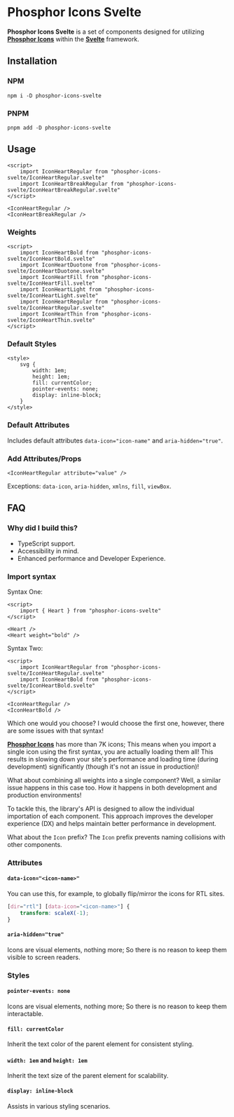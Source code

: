 # Phosphor Icons Svelte

**Phosphor Icons Svelte** is a set of components designed for utilizing [**Phosphor Icons**](https://phosphoricons.com) within the [**Svelte**](https://svelte.dev) framework.

## Installation

### NPM

```
npm i -D phosphor-icons-svelte
```

### PNPM

```
pnpm add -D phosphor-icons-svelte
```

## Usage

```svelte
<script>
    import IconHeartRegular from "phosphor-icons-svelte/IconHeartRegular.svelte"
    import IconHeartBreakRegular from "phosphor-icons-svelte/IconHeartBreakRegular.svelte"
</script>

<IconHeartRegular />
<IconHeartBreakRegular />
```

### Weights

```svelte
<script>
    import IconHeartBold from "phosphor-icons-svelte/IconHeartBold.svelte"
    import IconHeartDuotone from "phosphor-icons-svelte/IconHeartDuotone.svelte"
    import IconHeartFill from "phosphor-icons-svelte/IconHeartFill.svelte"
    import IconHeartLight from "phosphor-icons-svelte/IconHeartLight.svelte"
    import IconHeartRegular from "phosphor-icons-svelte/IconHeartRegular.svelte"
    import IconHeartThin from "phosphor-icons-svelte/IconHeartThin.svelte"
</script>
```

### Default Styles

```svelte
<style>
    svg {
        width: 1em;
        height: 1em;
        fill: currentColor;
        pointer-events: none;
        display: inline-block;
    }
</style>
```

### Default Attributes

Includes default attributes `data-icon="icon-name"` and `aria-hidden="true"`.

### Add Attributes/Props

```svelte
<IconHeartRegular attribute="value" />
```

Exceptions: `data-icon`, `aria-hidden`, `xmlns`, `fill`, `viewBox`.

## FAQ

### Why did I build this?

-   TypeScript support.
-   Accessibility in mind.
-   Enhanced performance and Developer Experience.

### Import syntax

Syntax One:

```svelte
<script>
    import { Heart } from "phosphor-icons-svelte"
</script>

<Heart />
<Heart weight="bold" />
```

Syntax Two:

```svelte
<script>
    import IconHeartRegular from "phosphor-icons-svelte/IconHeartRegular.svelte"
    import IconHeartBold from "phosphor-icons-svelte/IconHeartBold.svelte"
</script>

<IconHeartRegular />
<IconHeartBold />
```

Which one would you choose? I would choose the first one, however, there are some issues with that syntax!

[**Phosphor Icons**](https://phosphoricons.com) has more than 7K icons; This means when you import a single icon using the first syntax, you are actually loading them all! This results in slowing down your site's performance and loading time (during development) significantly (though it's not an issue in production)!

What about combining all weights into a single component? Well, a similar issue happens in this case too. How it happens in both development and production environments!

To tackle this, the library's API is designed to allow the individual importation of each component. This approach improves the developer experience (DX) and helps maintain better performance in development.

What about the `Icon` prefix? The `Icon` prefix prevents naming collisions with other components.

### Attributes

#### `data-icon="<icon-name>"`

You can use this, for example, to globally flip/mirror the icons for RTL sites.

```css
[dir="rtl"] [data-icon="<icon-name>"] {
    transform: scaleX(-1);
}
```

#### `aria-hidden="true"`

Icons are visual elements, nothing more; So there is no reason to keep them visible to screen readers.

### Styles

#### `pointer-events: none`

Icons are visual elements, nothing more; So there is no reason to keep them interactable.

#### `fill: currentColor`

Inherit the text color of the parent element for consistent styling.

#### `width: 1em` and `height: 1em`

Inherit the text size of the parent element for scalability.

#### `display: inline-block`

Assists in various styling scenarios.
